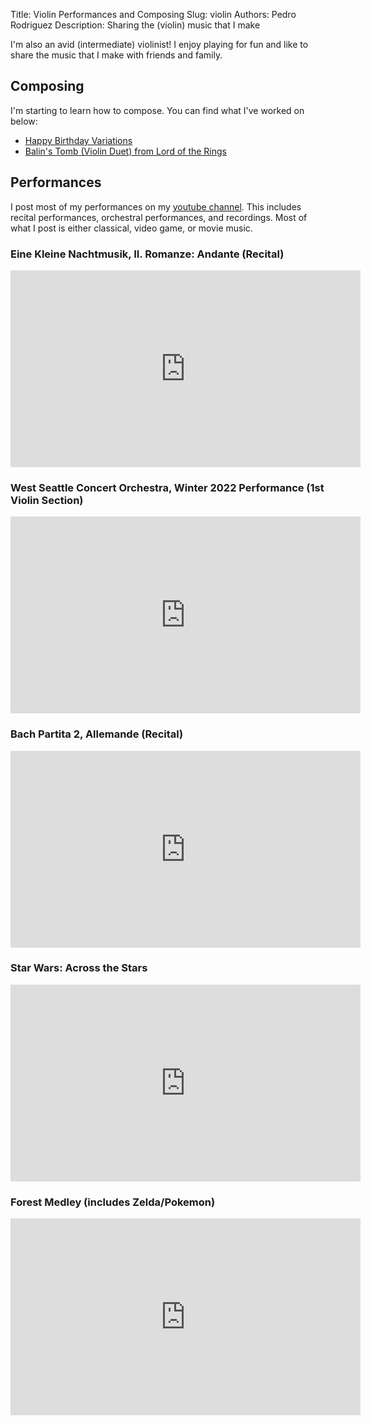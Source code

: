 Title: Violin Performances and Composing
Slug: violin
Authors: Pedro Rodriguez
Description: Sharing the (violin) music that I make

I'm also an avid (intermediate) violinist!
I enjoy playing for fun and like to share the music that I make with friends and family.

## Composing

I'm starting to learn how to compose. You can find what I've worked on below:

- [Happy Birthday Variations](/static/pdf/happy-birthday-variations.pdf)
- [Balin's Tomb (Violin Duet) from Lord of the Rings](/static/pdf/balins-tomb.pdf)

## Performances

I post most of my performances on my [youtube channel](https://www.youtube.com/channel/UCOSYXfqE4VgnAAr4qfnsuxw).
This includes recital performances, orchestral performances, and recordings.
Most of what I post is either classical, video game, or movie music.

### Eine Kleine Nachtmusik, II. Romanze: Andante (Recital)

<iframe width="560" height="315" src="https://www.youtube.com/embed/HYBzxay-8Xc" title="YouTube video player" frameborder="0" allow="accelerometer; autoplay; clipboard-write; encrypted-media; gyroscope; picture-in-picture; web-share" allowfullscreen></iframe>

### West Seattle Concert Orchestra, Winter 2022 Performance (1st Violin Section)

<iframe width="560" height="315" src="https://www.youtube.com/embed/QCg87o7bSjs" title="YouTube video player" frameborder="0" allow="accelerometer; autoplay; clipboard-write; encrypted-media; gyroscope; picture-in-picture; web-share" allowfullscreen></iframe>

### Bach Partita 2, Allemande (Recital)

<iframe width="560" height="315" src="https://www.youtube.com/embed/MfJC05vwaNE" title="YouTube video player" frameborder="0" allow="accelerometer; autoplay; clipboard-write; encrypted-media; gyroscope; picture-in-picture; web-share" allowfullscreen></iframe>

### Star Wars: Across the Stars

<iframe width="560" height="315" src="https://www.youtube.com/embed/f9GgFpkaB7M" title="YouTube video player" frameborder="0" allow="accelerometer; autoplay; clipboard-write; encrypted-media; gyroscope; picture-in-picture; web-share" allowfullscreen></iframe>

### Forest Medley (includes Zelda/Pokemon)

<iframe width="560" height="315" src="https://www.youtube.com/embed/-IibfhZaWzQ" title="YouTube video player" frameborder="0" allow="accelerometer; autoplay; clipboard-write; encrypted-media; gyroscope; picture-in-picture; web-share" allowfullscreen></iframe>